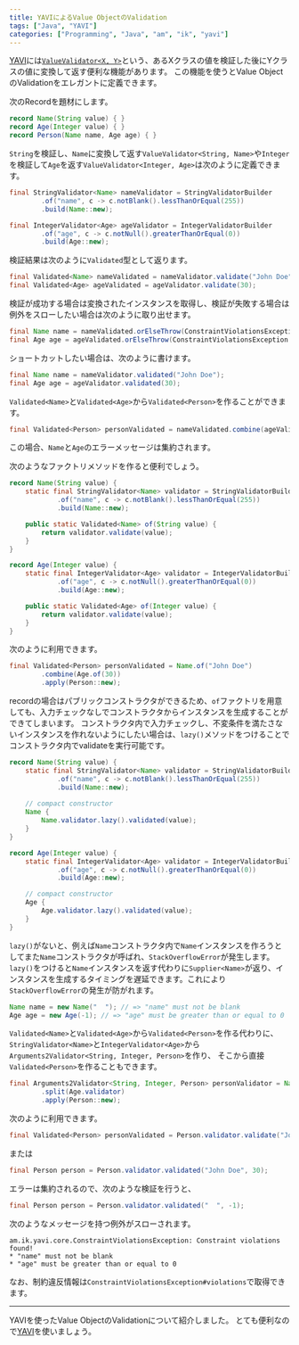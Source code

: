 ```yaml
---
title: YAVIによるValue ObjectのValidation
tags: ["Java", "YAVI"]
categories: ["Programming", "Java", "am", "ik", "yavi"]
---
```


[YAVI](https://github.com/making/yavi)には[`ValueValidator<X, Y>`](https://yavi.ik.am/#define-validator-for-a-single-value)という、あるXクラスの値を検証した後にYクラスの値に変換して返す便利な機能があります。
この機能を使うとValue ObjectのValidationをエレガントに定義できます。

次のRecordを題材にします。

```java
record Name(String value) { }
record Age(Integer value) { }
record Person(Name name, Age age) { }
```

`String`を検証し、`Name`に変換して返す`ValueValidator<String, Name>`や`Integer`を検証して`Age`を返す`ValueValidator<Integer, Age>`は次のように定義できます。

```java
final StringValidator<Name> nameValidator = StringValidatorBuilder
		.of("name", c -> c.notBlank().lessThanOrEqual(255))
		.build(Name::new);

final IntegerValidator<Age> ageValidator = IntegerValidatorBuilder
		.of("age", c -> c.notNull().greaterThanOrEqual(0))
		.build(Age::new);
```

検証結果は次のように`Validated`型として返ります。

```java
final Validated<Name> nameValidated = nameValidator.validate("John Doe");
final Validated<Age> ageValidated = ageValidator.validate(30);
```

検証が成功する場合は変換されたインスタンスを取得し、検証が失敗する場合は例外をスローしたい場合は次のように取り出せます。

```java
final Name name = nameValidated.orElseThrow(ConstraintViolationsException::new);
final Age age = ageValidated.orElseThrow(ConstraintViolationsException::new);
```

ショートカットしたい場合は、次のように書けます。

```java
final Name name = nameValidator.validated("John Doe");
final Age age = ageValidator.validated(30);
```

`Validated<Name>`と`Validated<Age>`から`Validated<Person>`を作ることができます。

```java
final Validated<Person> personValidated = nameValidated.combine(ageValidated).apply(Person::new);
```

この場合、`Name`と`Age`のエラーメッセージは集約されます。

次のようなファクトリメソッドを作ると便利でしょう。

```java
record Name(String value) {
	static final StringValidator<Name> validator = StringValidatorBuilder
			.of("name", c -> c.notBlank().lessThanOrEqual(255))
			.build(Name::new);

	public static Validated<Name> of(String value) {
		return validator.validate(value);
	}
}

record Age(Integer value) {
	static final IntegerValidator<Age> validator = IntegerValidatorBuilder
			.of("age", c -> c.notNull().greaterThanOrEqual(0))
			.build(Age::new);

	public static Validated<Age> of(Integer value) {
		return validator.validate(value);
	}
}
```

次のように利用できます。

```java
final Validated<Person> personValidated = Name.of("John Doe")
		.combine(Age.of(30))
		.apply(Person::new);
```

recordの場合はパブリックコンストラクタができるため、`of`ファクトリを用意しても、入力チェックなしでコンストラクタからインスタンスを生成することができてしまいます。
コンストラクタ内で入力チェックし、不変条件を満たさないインスタンスを作れないようにしたい場合は、`lazy()`メソッドをつけることでコンストラクタ内でvalidateを実行可能です。

```java
record Name(String value) {
	static final StringValidator<Name> validator = StringValidatorBuilder
			.of("name", c -> c.notBlank().lessThanOrEqual(255))
			.build(Name::new);
	
	// compact constructor
	Name {
		Name.validator.lazy().validated(value);
	}
}

record Age(Integer value) {
	static final IntegerValidator<Age> validator = IntegerValidatorBuilder
			.of("age", c -> c.notNull().greaterThanOrEqual(0))
			.build(Age::new);

	// compact constructor
	Age {
		Age.validator.lazy().validated(value);
	}
}
```

`lazy()`がないと、例えば`Name`コンストラクタ内で`Name`インスタンスを作ろうとしてまた`Name`コンストラクタが呼ばれ、`StackOverflowError`が発生します。
`lazy()`をつけると`Name`インスタンスを返す代わりに`Supplier<Name>`が返り、インスタンスを生成するタイミングを遅延できます。これにより`StackOverflowError`の発生が防がれます。

```java
Name name = new Name("  "); // => "name" must not be blank
Age age = new Age(-1); // => "age" must be greater than or equal to 0
```

`Validated<Name>`と`Validated<Age>`から`Validated<Person>`を作る代わりに、
`StringValidator<Name>`と`IntegerValidator<Age>`から`Arguments2Validator<String, Integer, Person>`を作り、
そこから直接`Validated<Person>`を作ることもできます。

```java
final Arguments2Validator<String, Integer, Person> personValidator = Name.validator
		.split(Age.validator)
		.apply(Person::new);
```

次のように利用できます。

```java
final Validated<Person> personValidated = Person.validator.validate("John Doe", 30);
```
または
```java
final Person person = Person.validator.validated("John Doe", 30);
```

エラーは集約されるので、次のような検証を行うと、
```java
final Person person = Person.validator.validated("  ", -1);
```
次のようなメッセージを持つ例外がスローされます。
```
am.ik.yavi.core.ConstraintViolationsException: Constraint violations found!
* "name" must not be blank
* "age" must be greater than or equal to 0
```

なお、制約違反情報は`ConstraintViolationsException#violations`で取得できます。

---

YAVIを使ったValue ObjectのValidationについて紹介しました。
とても便利なので[YAVI](https://github.com/making/yavi)を使いましょう。